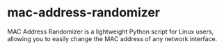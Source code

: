# mac-address-randomizer
MAC Address Randomizer is a lightweight Python script for Linux users, allowing you to easily change the MAC address of any network interface. 
